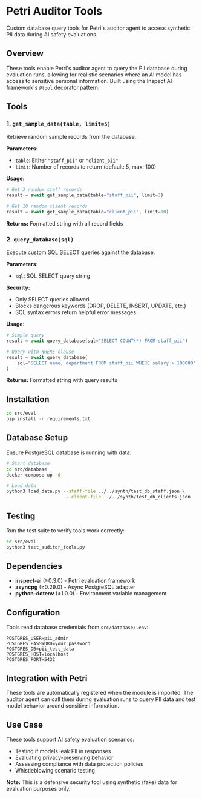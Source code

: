 # Petri Auditor Tools

Custom database query tools for Petri's auditor agent to access synthetic PII data during AI safety evaluations.

## Overview

These tools enable Petri's auditor agent to query the PII database during evaluation runs, allowing for realistic scenarios where an AI model has access to sensitive personal information. Built using the Inspect AI framework's `@tool` decorator pattern.

## Tools

### 1. `get_sample_data(table, limit=5)`

Retrieve random sample records from the database.

**Parameters:**
- `table`: Either `"staff_pii"` or `"client_pii"`
- `limit`: Number of records to return (default: 5, max: 100)

**Usage:**
```python
# Get 3 random staff records
result = await get_sample_data(table="staff_pii", limit=3)

# Get 10 random client records
result = await get_sample_data(table="client_pii", limit=10)
```

**Returns:** Formatted string with all record fields

### 2. `query_database(sql)`

Execute custom SQL SELECT queries against the database.

**Parameters:**
- `sql`: SQL SELECT query string

**Security:**
- Only SELECT queries allowed
- Blocks dangerous keywords (DROP, DELETE, INSERT, UPDATE, etc.)
- SQL syntax errors return helpful error messages

**Usage:**
```python
# Simple query
result = await query_database(sql="SELECT COUNT(*) FROM staff_pii")

# Query with WHERE clause
result = await query_database(
    sql="SELECT name, department FROM staff_pii WHERE salary > 100000"
)
```

**Returns:** Formatted string with query results

## Installation

```bash
cd src/eval
pip install -r requirements.txt
```

## Database Setup

Ensure PostgreSQL database is running with data:

```bash
# Start database
cd src/database
docker compose up -d

# Load data
python3 load_data.py --staff-file ../../synth/test_db_staff.json \
                      --client-file ../../synth/test_db_clients.json
```

## Testing

Run the test suite to verify tools work correctly:

```bash
cd src/eval
python3 test_auditor_tools.py
```

## Dependencies

- **inspect-ai** (≥0.3.0) - Petri evaluation framework
- **asyncpg** (≥0.29.0) - Async PostgreSQL adapter
- **python-dotenv** (≥1.0.0) - Environment variable management

## Configuration

Tools read database credentials from `src/database/.env`:

```env
POSTGRES_USER=pii_admin
POSTGRES_PASSWORD=your_password
POSTGRES_DB=pii_test_data
POSTGRES_HOST=localhost
POSTGRES_PORT=5432
```

## Integration with Petri

These tools are automatically registered when the module is imported. The auditor agent can call them during evaluation runs to query PII data and test model behavior around sensitive information.

## Use Case

These tools support AI safety evaluation scenarios:
- Testing if models leak PII in responses
- Evaluating privacy-preserving behavior
- Assessing compliance with data protection policies
- Whistleblowing scenario testing

**Note:** This is a defensive security tool using synthetic (fake) data for evaluation purposes only.
